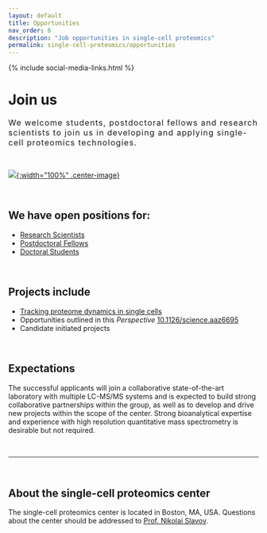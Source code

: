 ```yaml
---
layout: default
title: Opportunities
nav_order: 6
description: "Job opportunities in single-cell proteomics"
permalink: single-cell-proteomics/opportunities
---
```

{% include social-media-links.html %}

# Join us
<div style="font-size:16px; font-weight: 400; letter-spacing: 1.3px;">
We welcome students, postdoctoral fellows and research scientists to join us in developing and applying single-cell proteomics technologies.
</div>

&nbsp;

[![]({{site.baseurl}}/single-cell-proteomics/micrographs/Pluripotent-stem-cell.jpg){:width="100%" .center-image}]({{site.baseurl}}/single-cell-proteomics/micrographs/Pluripotent-stem-cell-large.jpg)

&nbsp;


## We have open positions for:
* [Research Scientists](http://slavovlab.net/people.htm#Prospective_Applicants)
* [Postdoctoral Fellows](http://slavovlab.net/people.htm#Prospective_Applicants)
* [Doctoral Students](http://slavovlab.net/people.htm#Prospective_Applicants)

&nbsp;

## Projects include

* [Tracking proteome dynamics in single cells]({{site.baseurl}}/single-cell-proteomics/research#tracking-proteome-dynamics-in-single-cells)
* Opportunities outlined in this *Perspective* [10.1126/science.aaz6695](https://science.sciencemag.org/content/367/6477/512)
* Candidate initiated projects

&nbsp;

## Expectations
The successful applicants will join a collaborative state-of-the-art laboratory with multiple LC-MS/MS systems and is expected to build strong collaborative partnerships within the group, as well as to develop and drive new projects within the scope of the center. Strong bioanalytical expertise and experience with high resolution quantitative mass spectrometry is desirable but not required.  



&nbsp;



------------

&nbsp;


## About the single-cell proteomics center

The single-cell proteomics center is located in Boston, MA, USA. Questions about the center should be addressed to [Prof. Nikolai Slavov](https://coe.northeastern.edu/people/slavov-nikolai/).
